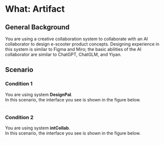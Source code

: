 # What: Artifact

## General Background
You are using a creative collaboration system to collaborate with an AI collaborator to design e-scooter product concepts. Designing experience in this system is similar to Figma and Miro; the basic abilities of the AI collaborator are similar to ChatGPT, ChatGLM, and Yiyan.

## Scenario


### Condition 1
You are using system **DesignPal**.<br>
In this scenario, the interface you see is shown in the figure below.

<img src="" style="border: .5px solid Gainsboro; max-width: 75%;">

### Condition 2
You are using system **intCollab**.<br>
In this scenario, the interface you see is shown in the figure below.

<img src="" style="border: .5px solid Gainsboro; max-width: 75%;">
